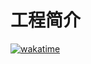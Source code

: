 # 工程简介
[![wakatime](https://wakatime.com/badge/github/A-long-Li/smart_school.svg)](https://wakatime.com/badge/github/A-long-Li/smart_school)

